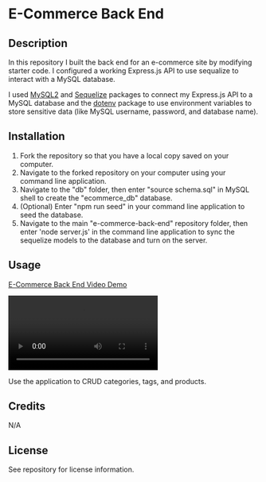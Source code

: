 # E-Commerce Back End

## Description

In this repository I built the back end for an e-commerce site by modifying starter code. I configured a working Express.js API to use sequalize to interact with a MySQL database.

I used [MySQL2](https://www.npmjs.com/package/mysql2) and [Sequelize](https://www.npmjs.com/package/sequelize) packages to connect my Express.js API to a MySQL database and the [dotenv](https://www.npmjs.com/package/dotenv) package to use environment variables to store sensitive data (like MySQL username, password, and database name).

## Installation

  1. Fork the repository so that you have a local copy saved on your computer.
  2. Navigate to the forked repository on your computer using your command line application.
  3. Navigate to the "db" folder, then enter "source schema.sql" in MySQL shell to create the "ecommerce_db" database.
  4. (Optional) Enter "npm run seed" in your command line application to seed the database.
  5. Navigate to the main "e-commerce-back-end" repository folder, then enter 'node server.js' in the command line application to sync the sequelize models to the database and turn on the server.

## Usage

[E-Commerce Back End Video Demo](https://watch.screencastify.com/v/Tlm6w1Req13YI9ic1LVW)

![E-Commerce Back End Video Demo](assets/videos/e-commerce-back-end-demo-video.webm)

Use the application to CRUD categories, tags, and products.

## Credits

N/A

## License

See repository for license information.